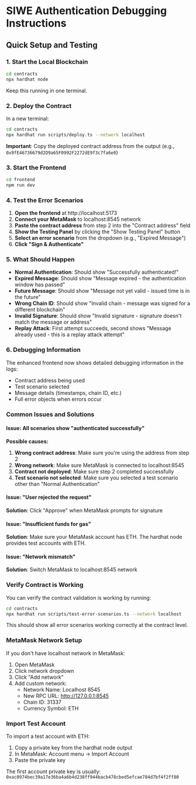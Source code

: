 # SIWE Authentication Debugging Instructions

## Quick Setup and Testing

### 1. Start the Local Blockchain
```bash
cd contracts
npx hardhat node
```
Keep this running in one terminal.

### 2. Deploy the Contract
In a new terminal:
```bash
cd contracts
npx hardhat run scripts/deploy.ts --network localhost
```
**Important**: Copy the deployed contract address from the output (e.g., `0x9fE46736679d2D9a65F0992F2272dE9f3c7fa6e0`)

### 3. Start the Frontend
```bash
cd frontend
npm run dev
```

### 4. Test the Error Scenarios

1. **Open the frontend** at http://localhost:5173
2. **Connect your MetaMask** to localhost:8545 network
3. **Paste the contract address** from step 2 into the "Contract address" field
4. **Show the Testing Panel** by clicking the "Show Testing Panel" button
5. **Select an error scenario** from the dropdown (e.g., "Expired Message")
6. **Click "Sign & Authenticate"**

### 5. What Should Happen

- **Normal Authentication**: Should show "Successfully authenticated!"
- **Expired Message**: Should show "Message expired - the authentication window has passed"
- **Future Message**: Should show "Message not yet valid - issued time is in the future"
- **Wrong Chain ID**: Should show "Invalid chain - message was signed for a different blockchain"
- **Invalid Signature**: Should show "Invalid signature - signature doesn't match the message or address"
- **Replay Attack**: First attempt succeeds, second shows "Message already used - this is a replay attack attempt"

### 6. Debugging Information

The enhanced frontend now shows detailed debugging information in the logs:
- Contract address being used
- Test scenario selected
- Message details (timestamps, chain ID, etc.)
- Full error objects when errors occur

### Common Issues and Solutions

#### Issue: All scenarios show "authenticated successfully"
**Possible causes:**
1. **Wrong contract address**: Make sure you're using the address from step 2
2. **Wrong network**: Make sure MetaMask is connected to localhost:8545
3. **Contract not deployed**: Make sure step 2 completed successfully
4. **Test scenario not selected**: Make sure you selected a test scenario other than "Normal Authentication"

#### Issue: "User rejected the request"
**Solution**: Click "Approve" when MetaMask prompts for signature

#### Issue: "Insufficient funds for gas"
**Solution**: Make sure your MetaMask account has ETH. The hardhat node provides test accounts with ETH.

#### Issue: "Network mismatch"
**Solution**: Switch MetaMask to localhost:8545 network

### Verify Contract is Working
You can verify the contract validation is working by running:
```bash
cd contracts
npx hardhat run scripts/test-error-scenarios.ts --network localhost
```
This should show all error scenarios working correctly at the contract level.

### MetaMask Network Setup
If you don't have localhost network in MetaMask:
1. Open MetaMask
2. Click network dropdown
3. Click "Add network"
4. Add custom network:
   - Network Name: Localhost 8545
   - New RPC URL: http://127.0.0.1:8545
   - Chain ID: 31337
   - Currency Symbol: ETH

### Import Test Account
To import a test account with ETH:
1. Copy a private key from the hardhat node output
2. In MetaMask: Account menu → Import Account
3. Paste the private key

The first account private key is usually:
`0xac0974bec39a17e36ba4a6b4d238ff944bacb478cbed5efcae784d7bf4f2ff80`